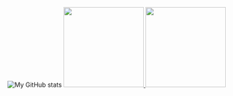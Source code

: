 ![My GitHub stats](https://github-readme-stats.vercel.app/api?username=AhamedNaaji&show_icons=true&theme=radical&layout=compact)
<a href="https://github.com/AhamedNaaji">
  <img height="180em" src="https://github-readme-stats.vercel.app/api?username=AhamedNaaji&show_icons=true&theme=radical" />
</a>
<a href="https://github.com/AhamedNaaji">
  <img height="180em" src="https://github-readme-stats.vercel.app/api/top-langs/?username=AhamedNaaji&layout=compact&langs_count=8" />
</a>


